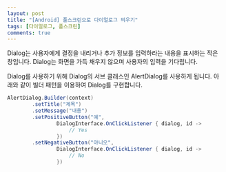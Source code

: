 ```yaml
---
layout: post
title: "[Android] 풀스크린으로 다이얼로그 띄우기"
tags: [다이얼로그, 풀스크린]
comments: true
---
```


Dialog는 사용자에게 결정을 내리거나 추가 정보를 입력하라는 내용을 표시하는 작은 창입니다. Dialog는 화면을 가득 채우지 않으며 사용자의 입력을 기다립니다.

Dialog를 사용하기 위해 Dialog의 서브 클래스인 AlertDialog를 사용하게 됩니다. 아래와 같이 빌더 패턴을 이용하여 Dialog를 구현합니다.

```java
AlertDialog.Builder(context)
        .setTitle("제목")
        .setMessage("내용")
        .setPositiveButton("예",
                DialogInterface.OnClickListener { dialog, id ->
                    // Yes
                })
        .setNegativeButton("아니오",
                DialogInterface.OnClickListener { dialog, id ->
                    // No
                })
```
